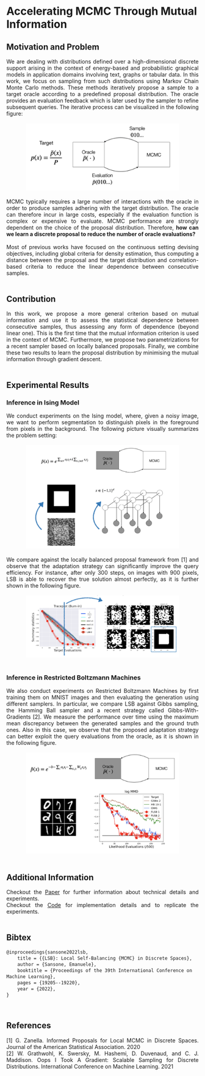 <title>LSB: Local Self-Balancing MCMC in Discrete Spaces</title>

# Accelerating MCMC Through Mutual Information
## Motivation and Problem
<div style="text-align: justify">We are dealing with distributions defined over a high-dimensional discrete support arising in the context of energy-based and probabilistic graphical models in application domains involving text, graphs or tabular data. In this work, we focus on sampling from such distributions using Markov Chain Monte Carlo methods. These methods iteratively propose a sample to a target oracle according to a predefined proposal distribution. The oracle provides an evaluation feedback which is later used by the sampler to
refine subsequent queries. The iterative process can be visualized in the following figure:</div>
<br />
<center><img src="img/MCMC.png" width="400" alt="Overview of MCMC"></center>
<br />
<div style="text-align: justify">MCMC typically requires a large number of interactions with the oracle in order to produce samples adhering with the target distribution. The oracle can therefore incur in large costs, especially if the evaluation function is complex or expensive to evaluate. MCMC performance are strongly dependent on the choice of the proposal distribution. Therefore, <b>how can we learn a discrete proposal to reduce the number of oracle evaluations?</b></div>
<br />
<div style="text-align: justify">Most of previous works have focused on the continuous setting devising objectives, including global criteria for density estimation, thus computing a distance between the proposal and the target distribution and correlation-based criteria to reduce the linear dependence between consecutive samples.</div>
<br />

## Contribution
<div style="text-align: justify">In this work, we propose a more general criterion based on mutual information and use it to assess 
the statistical dependence between consecutive samples, thus assessing any form of dependence (beyond linear one). This is the first time that the mutual information criterion is used in the context of MCMC. Furthermore, we propose two parametrizations for a recent sampler based on locally balanced proposals. Finally, we combine these two results to learn the proposal distribution by minimising the mutual information through gradient descent.</div>
<br />

## Experimental Results
### Inference in Ising Model
<div style="text-align: justify">We conduct experiments on the Ising model, where, given a noisy image, we want to perform segmentation to distinguish pixels in the foreground from pixels in the background. The following picture visually summarizes the problem setting:</div>
<br />
<center><img src="img/Ising.png" width="400" alt="Ising"></center>
<br />
<div style="text-align: justify">We compare against the locally balanced proposal framework from [1] and observe that the adaptation strategy
can significantly improve the query efficiency. For instance, after only 300 steps, on images with 900 pixels, 
LSB is able to recover the true solution almost perfectly, as it is further shown in the following figure.</div>
<br />
<center><img src="img/Ising_res.png" width="400" alt="Ising"></center>
<br />

### Inference in Restricted Boltzmann Machines
<div style="text-align: justify">We also conduct experiments on Restricted Boltzmann Machines by first training them on MNIST images and then evaluating the generation using different samplers. In particular, we compare LSB against Gibbs sampling, the Hamming Ball sampler and a recent strategy called Gibbs-With-Gradients [2]. We measure the performance over time using the maximum mean discrepancy between the generated samples and the ground 
truth ones. Also in this case, we observe that the proposed adaptation strategy can better exploit the query evaluations from the oracle, as it is shown in the following figure.</div>
<br />
<center><img src="img/RBM.png" width="400" alt="Ising"></center>
<br />

## Additional Information
<div style="text-align: justify">Checkout the <a href="https://proceedings.mlr.press/v162/sansone22a.html">Paper</a> for further information about technical details and experiments.</div>
<div style="text-align: justify">Checkout the <a href="https://github.com/emsansone/LSB">Code</a> for implementation details and to replicate the experiments.</div>
<br />

## Bibtex
```
@inproceedings{sansone2022lsb,
	title = {{LSB}: Local Self-Balancing {MCMC} in Discrete Spaces},
	author = {Sansone, Emanuele},
	booktitle = {Proceedings of the 39th International Conference on Machine Learning},
	pages = {19205--19220},
	year = {2022},
}
```
<br />

## References
<div style="text-align: justify">[1] G. Zanella. Informed Proposals for Local MCMC in Discrete Spaces. Journal of the
American Statistical Association. 2020</div>
<div style="text-align: justify">[2] W. Grathwohl, K. Swersky, M. Hashemi, D. Duvenaud, and C. J. Maddison. Oops I
Took A Gradient: Scalable Sampling for Discrete Distributions. International Conference on Machine Learning. 2021</div>


